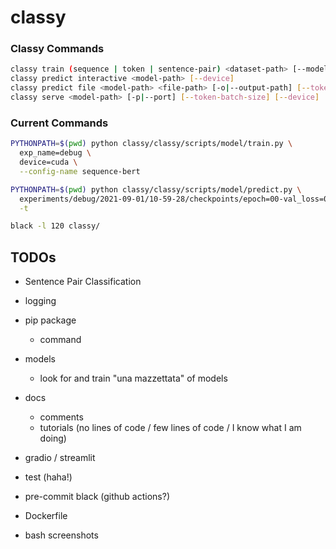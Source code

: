 # classy

### Classy Commands

```bash
classy train (sequence | token | sentence-pair) <dataset-path> [--model-name] [--exp-name] [--device] [--root] [[-c|--config] training.pl_trainer.val_check_interval=1.0 data.pl_module.batch_size=16]
classy predict interactive <model-path> [--device]
classy predict file <model-path> <file-path> [-o|--output-path] [--token-batch-size] [--device]
classy serve <model-path> [-p|--port] [--token-batch-size] [--device]
```

### Current Commands

```bash
PYTHONPATH=$(pwd) python classy/classy/scripts/model/train.py \
  exp_name=debug \
  device=cuda \
  --config-name sequence-bert
```

```bash
PYTHONPATH=$(pwd) python classy/classy/scripts/model/predict.py \
  experiments/debug/2021-09-01/10-59-28/checkpoints/epoch=00-val_loss=0.32.ckpt \
  -t
```

```bash
black -l 120 classy/
```

## TODOs

- Sentence Pair Classification
- logging

- pip package
  - command 

- models
  - look for and train "una mazzettata" of models

- docs
  - comments
  - tutorials (no lines of code / few lines of code / I know what I am doing)
- gradio / streamlit
- test (haha!)
- pre-commit black (github actions?)
- Dockerfile
- bash screenshots
